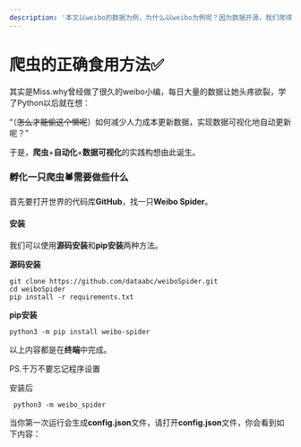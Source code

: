 ```yaml
---
description: '本文以weibo的数据为例，为什么以weibo为例呢？因为数据开源，我们爬得安安心心:-)。'
---
```


# 爬虫的正确食用方法✅

其实是Miss.why曾经做了很久的weibo小编，每日大量的数据让她头疼欲裂，学了Python以后就在想：

“（~~怎么才能偷这个懒呢~~）如何减少人力成本更新数据，实现数据可视化地自动更新呢？”

于是，**爬虫**+**自动化**+**数据可视化**的实践构想由此诞生。

### 孵化一只爬虫🕷需要做些什么

首先要打开世界的代码库**GitHub**，找一只**Weibo Spider**。

#### 安装

我们可以使用**源码安装**和**pip安装**两种方法。

**源码安装**

```text
git clone https://github.com/dataabc/weiboSpider.git
cd weiboSpider
pip install -r requirements.txt
```

**pip安装**

```text
python3 -m pip install weibo-spider
```

以上内容都是在**终端**中完成。



PS.千万不要忘记程序设置

安装后

```text
 python3 -m weibo_spider
```

当你第一次运行会生成**config.json**文件，请打开**config.json**文件，你会看到如下内容：

